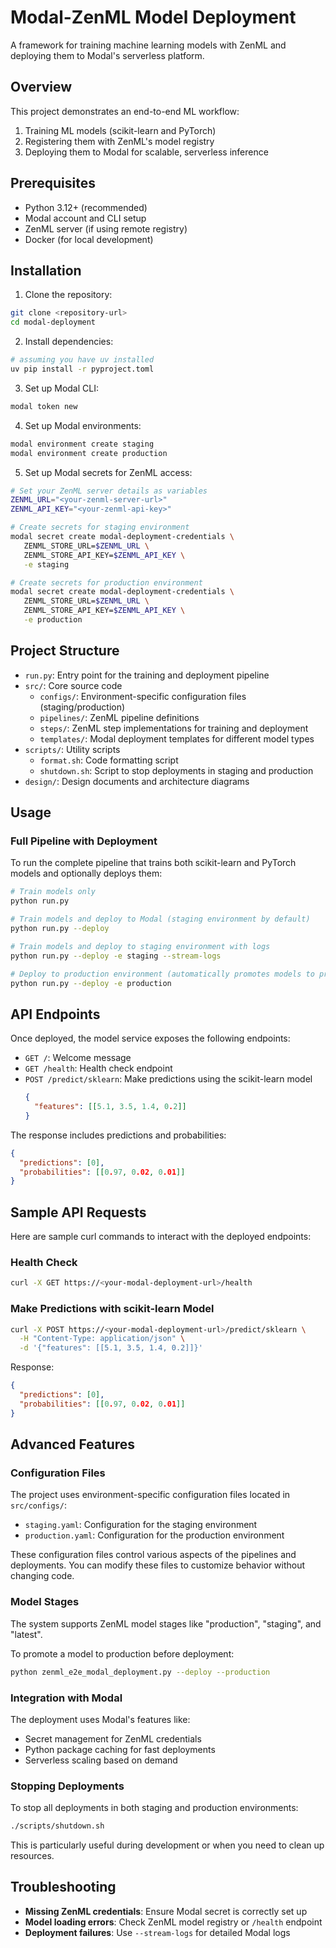 # Modal-ZenML Model Deployment

A framework for training machine learning models with ZenML and deploying them to Modal's serverless platform.

## Overview

This project demonstrates an end-to-end ML workflow:

1. Training ML models (scikit-learn and PyTorch)
2. Registering them with ZenML's model registry
3. Deploying them to Modal for scalable, serverless inference

## Prerequisites

- Python 3.12+ (recommended)
- Modal account and CLI setup
- ZenML server (if using remote registry)
- Docker (for local development)

## Installation

1. Clone the repository:
```bash
git clone <repository-url>
cd modal-deployment
```

2. Install dependencies:
```bash
# assuming you have uv installed
uv pip install -r pyproject.toml
```

3. Set up Modal CLI:
```bash
modal token new
```

4. Set up Modal environments:
```bash
modal environment create staging
modal environment create production
```

5. Set up Modal secrets for ZenML access:
```bash
# Set your ZenML server details as variables
ZENML_URL="<your-zenml-server-url>"
ZENML_API_KEY="<your-zenml-api-key>"

# Create secrets for staging environment
modal secret create modal-deployment-credentials \
   ZENML_STORE_URL=$ZENML_URL \
   ZENML_STORE_API_KEY=$ZENML_API_KEY \
   -e staging

# Create secrets for production environment
modal secret create modal-deployment-credentials \
   ZENML_STORE_URL=$ZENML_URL \
   ZENML_STORE_API_KEY=$ZENML_API_KEY \
   -e production
```

## Project Structure

- `run.py`: Entry point for the training and deployment pipeline
- `src/`: Core source code
  - `configs/`: Environment-specific configuration files (staging/production)
  - `pipelines/`: ZenML pipeline definitions
  - `steps/`: ZenML step implementations for training and deployment
  - `templates/`: Modal deployment templates for different model types
- `scripts/`: Utility scripts
  - `format.sh`: Code formatting script
  - `shutdown.sh`: Script to stop deployments in staging and production
- `design/`: Design documents and architecture diagrams

## Usage

### Full Pipeline with Deployment

To run the complete pipeline that trains both scikit-learn and PyTorch models and optionally deploys them:

```bash
# Train models only
python run.py

# Train models and deploy to Modal (staging environment by default)
python run.py --deploy

# Train models and deploy to staging environment with logs
python run.py --deploy -e staging --stream-logs

# Deploy to production environment (automatically promotes models to production stage)
python run.py --deploy -e production
```

## API Endpoints

Once deployed, the model service exposes the following endpoints:

- `GET /`: Welcome message
- `GET /health`: Health check endpoint
- `POST /predict/sklearn`: Make predictions using the scikit-learn model
  ```json
  {
    "features": [[5.1, 3.5, 1.4, 0.2]]
  }
  ```

The response includes predictions and probabilities:
```json
{
  "predictions": [0],
  "probabilities": [[0.97, 0.02, 0.01]]
}
```

## Sample API Requests

Here are sample curl commands to interact with the deployed endpoints:

### Health Check
```bash
curl -X GET https://<your-modal-deployment-url>/health
```

### Make Predictions with scikit-learn Model
```bash
curl -X POST https://<your-modal-deployment-url>/predict/sklearn \
  -H "Content-Type: application/json" \
  -d '{"features": [[5.1, 3.5, 1.4, 0.2]]}'
```

Response:
```json
{
  "predictions": [0],
  "probabilities": [[0.97, 0.02, 0.01]]
}
```

## Advanced Features

### Configuration Files

The project uses environment-specific configuration files located in `src/configs/`:
- `staging.yaml`: Configuration for the staging environment
- `production.yaml`: Configuration for the production environment

These configuration files control various aspects of the pipelines and deployments. You can modify these files to customize behavior without changing code.

### Model Stages

The system supports ZenML model stages like "production", "staging", and "latest".

To promote a model to production before deployment:

```bash
python zenml_e2e_modal_deployment.py --deploy --production
```

### Integration with Modal

The deployment uses Modal's features like:
- Secret management for ZenML credentials
- Python package caching for fast deployments
- Serverless scaling based on demand

### Stopping Deployments

To stop all deployments in both staging and production environments:

```bash
./scripts/shutdown.sh
```

This is particularly useful during development or when you need to clean up resources.

## Troubleshooting

- **Missing ZenML credentials**: Ensure Modal secret is correctly set up
- **Model loading errors**: Check ZenML model registry or `/health` endpoint
- **Deployment failures**: Use `--stream-logs` for detailed Modal logs
